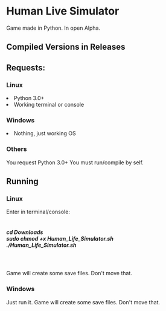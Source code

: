 # Human Live Simulator
 Game made in Python. In open Alpha.
<h2> Compiled Versions in Releases </h2>
<h2> Requests: </h2>
<h3>Linux</h3>
<li>Python 3.0+</li>
<li>Working terminal or console</li>
<h3>Windows</h3>
<li>Nothing, just working OS</li>
<h3>Others</h3>
You request Python 3.0+
You must run/compile by self.
<h2>Running</h2>
<h3>Linux</h3>
Enter in terminal/console: <br></br>
<h5>
cd Downloads <br>
sudo chmod +x Human_Life_Simulator.sh <br>
./Human_Life_Simulator.sh </h5><br></br>
Game will create some save files. Don't move that.
<h3>Windows</h3>
Just run it. Game will create some save files. Don't move that.
